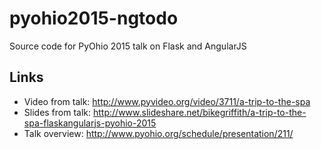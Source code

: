 # pyohio2015-ngtodo
Source code for PyOhio 2015 talk on Flask and AngularJS

## Links
* Video from talk: http://www.pyvideo.org/video/3711/a-trip-to-the-spa
* Slides from talk: http://www.slideshare.net/bikegriffith/a-trip-to-the-spa-flaskangularjs-pyohio-2015
* Talk overview: http://www.pyohio.org/schedule/presentation/211/
